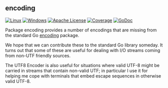 ## encoding


[![Linux](https://img.shields.io/github/actions/workflow/status/gdamore/encoding/linux.yml?branch=main&logoColor=grey&logo=linux&label=)](https://github.com/gdamore/encoding/actions/workflows/linux.yml)
[![Windows](https://img.shields.io/github/actions/workflow/status/gdamore/encoding/windows.yml?branch=main&logoColor=grey&logo=windows&label=)](https://github.com/gdamore/encoding/actions/workflows/windows.yml)
[![Apache License](https://img.shields.io/github/license/gdamore/encoding.svg?logoColor=silver&logo=opensourceinitiative&color=blue&label=)](https://github.com/gdamore/encoding/blob/master/LICENSE)
[![Coverage](https://img.shields.io/codecov/c/github/gdamore/encoding?logoColor=grey&logo=codecov&label=)](https://codecov.io/gh/gdamore/encoding)
[![GoDoc](https://img.shields.io/badge/godoc-reference-blue.svg)](https://godoc.org/github.com/gdamore/encoding)

Package encoding provides a number of encodings that are missing from the
standard Go [encoding]("https://godoc.org/golang.org/x/text/encoding") package.

We hope that we can contribute these to the standard Go library someday.  It
turns out that some of these are useful for dealing with I/O streams coming
from non-UTF friendly sources.

The UTF8 Encoder is also useful for situations where valid UTF-8 might be
carried in streams that contain non-valid UTF; in particular I use it for
helping me cope with terminals that embed escape sequences in otherwise
valid UTF-8.
